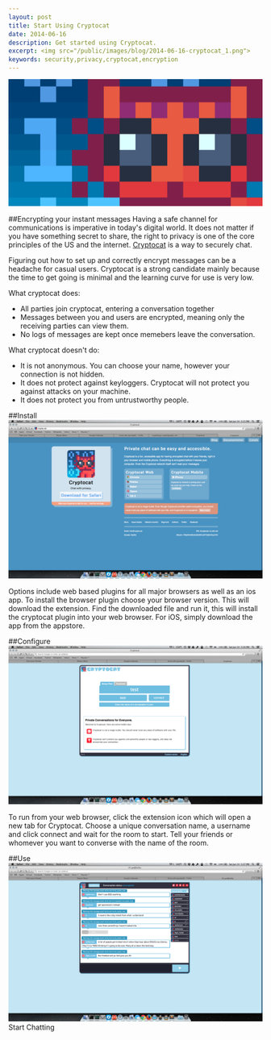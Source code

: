 ```yaml
---
layout: post
title: Start Using Cryptocat
date: 2014-06-16
description: Get started using Cryptocat.
excerpt: <img src="/public/images/blog/2014-06-16-cryptocat_1.png">
keywords: security,privacy,cryptocat,encryption
---
```



![cryptocat](/public/images/blog/2014-06-16-cryptocat_1.png "cryptocat")

##Encrypting your instant messages
Having a safe channel for communications is imperative in today's digital world.  It does not matter if you have something secret to share, the right to privacy is one of the core principles of the US and the internet.  [Cryptocat](https://crypto.cat/) is a way to securely chat.

Figuring out how to set up and correctly encrypt messages can be a headache for casual users.  Cryptocat is a strong candidate mainly because the time to get going is minimal and the learning curve for use is very low.

What cryptocat does:

*	All parties join cryptocat, entering a conversation together
*	Messages between you and users are encrypted, meaning only the receiving parties can view them.
*	No logs of messages are kept once memebers leave the conversation.

What cryptocat doesn't do:

*	It is not anonymous.  You can choose your name, however your connection is not hidden.
*	It does not protect against keyloggers.  Cryptocat will not protect you against attacks on your machine.
*	It does not protect you from untrustworthy people.

##Install
![cryptocat](/public/images/blog/2014-06-16-cryptocat_2.png "cryptocat")

Options include web based plugins for all major browsers as well as an ios app.  To install the browser plugin choose your browser version.  This will download the extension.  Find the downloaded file and run it, this will install the cryptocat plugin into your web browser.  For iOS, simply download the app from the appstore.

##Configure
![cryptocat](/public/images/blog/2014-06-16-cryptocat_3.png "cryptocat")

To run from your web browser, click the extension icon which will open a new tab for Cryptocat.
Choose a unique conversation name, a username and click connect and wait for the room to start.
Tell your friends or whomever you want to converse with the name of the room.

##Use
![cryptocat](/public/images/blog/2014-06-16-cryptocat_4.png "cryptocat")
Start Chatting